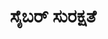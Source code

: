 ---
weight: 2
title: "ಸೈಬರ್ ಸುರಕ್ಷತೆ"
draft: true
topic: "ಟೆಕ್ ಲೋಕ"
collection: "ಸೈಬರ್ ಸುರಕ್ಷತೆ"
oneLiner: "Subtitle"
image: "https://upload.wikimedia.org/wikipedia/commons/thumb/c/c4/Backlit_keyboard.jpg/1920px-Backlit_keyboard.jpg"
imageCreditsText: "Image from Wikimedia Commons"
easterEgg: true
#knowMoreLink: "https://wikipedia.org"
---